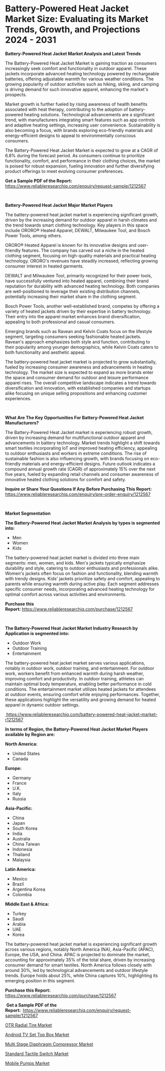 <p><h1>Battery-Powered Heat Jacket Market Size: Evaluating its Market Trends, Growth, and Projections 2024 - 2031</h1></p><p><strong>Battery-Powered Heat Jacket Market Analysis and Latest Trends</strong></p>
<p><p>The Battery-Powered Heat Jacket Market is gaining traction as consumers increasingly seek comfort and functionality in outdoor apparel. These jackets incorporate advanced heating technology powered by rechargeable batteries, offering adjustable warmth for various weather conditions. The growing popularity of outdoor activities such as hiking, skiing, and camping is driving demand for such innovative apparel, enhancing the market's prospects.</p><p>Market growth is further fueled by rising awareness of health benefits associated with heat therapy, contributing to the adoption of battery-powered heating solutions. Technological advancements are a significant trend, with manufacturers integrating smart features such as app controls and adaptive heating settings, increasing user convenience. Sustainability is also becoming a focus, with brands exploring eco-friendly materials and energy-efficient designs to appeal to environmentally conscious consumers.</p><p>The Battery-Powered Heat Jacket Market is expected to grow at a CAGR of 6.8% during the forecast period. As consumers continue to prioritize functionality, comfort, and performance in their clothing choices, the market is poised for robust expansion, fueling innovation and further diversifying product offerings to meet evolving consumer preferences.</p></p>
<p><strong>Get a Sample PDF of the Report:&nbsp;</strong> <a href="https://www.reliableresearchiq.com/enquiry/request-sample/1212567?utm_campaign=104&utm_medium=2&utm_source=Github&utm_content=ia&utm_term=06102024&utm_id=battery-powered-heat-jacket">https://www.reliableresearchiq.com/enquiry/request-sample/1212567</a></p>
<p>&nbsp;</p>
<p><strong>Battery-Powered Heat Jacket Major Market Players</strong></p>
<p><p>The battery-powered heat jacket market is experiencing significant growth, driven by the increasing demand for outdoor apparel in harsh climates and the trend towards smart clothing technology. Key players in this space include ORORO® Heated Apparel, DEWALT, Milwaukee Tool, and Bosch Power Tools, among others.</p><p>ORORO® Heated Apparel is known for its innovative designs and user-friendly features. The company has carved out a niche in the heated clothing segment, focusing on high-quality materials and practical heating technology. ORORO's revenues have steadily increased, reflecting growing consumer interest in heated garments.</p><p>DEWALT and Milwaukee Tool, primarily recognized for their power tools, have successfully ventured into heated apparel, combining their brand reputation for durability with advanced heating technology. Both companies are well-positioned to leverage their existing distribution channels, potentially increasing their market share in the clothing segment.</p><p>Bosch Power Tools, another well-established brand, competes by offering a variety of heated jackets driven by their expertise in battery technology. Their entry into the apparel market enhances brand diversification, appealing to both professional and casual consumers.</p><p>Emerging brands such as Ravean and Kelvin Coats focus on the lifestyle segment, targeting consumers seeking fashionable heated jackets. Ravean's approach emphasizes both style and function, contributing to their popularity among younger demographics, while Kelvin Coats caters to both functionality and aesthetic appeal.</p><p>The battery-powered heat jacket market is projected to grow substantially, fueled by increasing consumer awareness and advancements in heating technology. The market size is expected to expand as more brands enter the space and consumer demand for outdoor and leisure performance apparel rises. The overall competitive landscape indicates a trend towards diversification and innovation, with established companies and startups alike focusing on unique selling propositions and enhancing customer experiences.</p></p>
<p>&nbsp;</p>
<p><strong>What Are The Key Opportunities For Battery-Powered Heat Jacket Manufacturers?</strong></p>
<p><p>The Battery-Powered Heat Jacket market is experiencing robust growth, driven by increasing demand for multifunctional outdoor apparel and advancements in battery technology. Market trends highlight a shift towards smart textiles incorporating IoT and improved heating efficiency, appealing to outdoor enthusiasts and workers in extreme conditions. The rise of sustainable fashion is also influencing growth, with brands focusing on eco-friendly materials and energy-efficient designs. Future outlook indicates a compound annual growth rate (CAGR) of approximately 15% over the next five years, fueled by expanding retail channels and consumer awareness of innovative heated clothing solutions for comfort and safety.</p></p>
<p><strong>Inquire or Share Your Questions If Any Before Purchasing This Report:</strong> <a href="https://www.reliableresearchiq.com/enquiry/pre-order-enquiry/1212567?utm_campaign=104&utm_medium=2&utm_source=Github&utm_content=ia&utm_term=06102024&utm_id=battery-powered-heat-jacket">https://www.reliableresearchiq.com/enquiry/pre-order-enquiry/1212567</a></p>
<p>&nbsp;</p>
<p><strong>Market Segmentation</strong></p>
<p><strong>The Battery-Powered Heat Jacket Market Analysis by types is segmented into:</strong></p>
<p><ul><li>Men</li><li>Women</li><li>Kids</li></ul></p>
<p><p>The battery-powered heat jacket market is divided into three main segments: men, women, and kids. Men's jackets typically emphasize durability and style, catering to outdoor enthusiasts and professionals alike. Women's jackets often focus on fashion and functionality, blending warmth with trendy designs. Kids' jackets prioritize safety and comfort, appealing to parents while ensuring warmth during active play. Each segment addresses specific consumer needs, incorporating advanced heating technology for optimal comfort across various activities and environments.</p></p>
<p><strong>Purchase this Report:&nbsp;</strong><a href="https://www.reliableresearchiq.com/purchase/1212567?utm_campaign=104&utm_medium=2&utm_source=Github&utm_content=ia&utm_term=06102024&utm_id=battery-powered-heat-jacket">https://www.reliableresearchiq.com/purchase/1212567</a></p>
<p>&nbsp;</p>
<p><strong>The Battery-Powered Heat Jacket Market Industry Research by Application is segmented into:</strong></p>
<p><ul><li>Outdoor Work</li><li>Outdoor Training</li><li>Entertainment</li></ul></p>
<p><p>The battery-powered heat jacket market serves various applications, notably in outdoor work, outdoor training, and entertainment. For outdoor work, workers benefit from enhanced warmth during harsh weather, improving comfort and productivity. In outdoor training, athletes can maintain optimal body temperature, enabling better performance in cold conditions. The entertainment market utilizes heated jackets for attendees at outdoor events, ensuring comfort while enjoying performances. Together, these applications highlight the versatility and growing demand for heated apparel in dynamic outdoor settings.</p></p>
<p><a href="https://www.reliableresearchiq.com/battery-powered-heat-jacket-market-r1212567?utm_campaign=104&utm_medium=2&utm_source=Github&utm_content=ia&utm_term=06102024&utm_id=battery-powered-heat-jacket">&nbsp;https://www.reliableresearchiq.com/battery-powered-heat-jacket-market-r1212567</a></p>
<p><strong>In terms of Region, the Battery-Powered Heat Jacket Market Players available by Region are:</strong></p>
<p>
    <p> <strong> North America: </strong>
        <ul>
            <li>United States</li>
            <li>Canada</li>
        </ul>
        </p> 
    <p> <strong> Europe: </strong>
        <ul>
            <li>Germany</li>
            <li>France</li>
            <li>U.K.</li>
            <li>Italy</li>
            <li>Russia</li>
        </ul>
        </p> 
    <p> <strong> Asia-Pacific: </strong>
        <ul>
            <li>China</li>
            <li>Japan</li>
            <li>South Korea</li>
            <li>India</li>
            <li>Australia</li>
            <li>China Taiwan</li>
            <li>Indonesia</li>
            <li>Thailand</li>
            <li>Malaysia</li>
        </ul>
        </p> 
    <p> <strong> Latin America: </strong>
        <ul>
            <li>Mexico</li>
            <li>Brazil</li>
            <li>Argentina Korea</li>
            <li>Colombia</li>
        </ul>
        </p> 
    <p> <strong> Middle East & Africa: </strong>
        <ul>
            <li>Turkey</li>
            <li>Saudi</li>
            <li>Arabia</li>
            <li>UAE</li>
            <li>Korea</li>
        </ul>
    </p>
    </p>
<p><p>The battery-powered heat jacket market is experiencing significant growth across various regions, notably North America (NA), Asia-Pacific (APAC), Europe, the USA, and China. APAC is projected to dominate the market, accounting for approximately 35% of the total share, driven by increasing consumer demand for smart textiles. North America follows closely with around 30%, led by technological advancements and outdoor lifestyle trends. Europe holds about 25%, while China captures 10%, highlighting its emerging position in this segment.</p></p>
<p><strong>Purchase this Report: </strong><a href="https://www.reliableresearchiq.com/purchase/1212567?utm_campaign=104&utm_medium=2&utm_source=Github&utm_content=ia&utm_term=06102024&utm_id=battery-powered-heat-jacket">https://www.reliableresearchiq.com/purchase/1212567</a></p>
<p>&nbsp;<strong>Get a Sample PDF of the Report:&nbsp;&nbsp;</strong><a href="https://www.reliableresearchiq.com/enquiry/request-sample/1212567?utm_campaign=104&utm_medium=2&utm_source=Github&utm_content=ia&utm_term=06102024&utm_id=battery-powered-heat-jacket">https://www.reliableresearchiq.com/enquiry/request-sample/1212567</a></p>
<p><strong></strong></p>
<p><p><a href="https://github.com/ardellegief/Market-Research-Report-List-1/blob/main/otr-radial-tire-market.md?utm_campaign=104&utm_medium=2&utm_source=Github&utm_content=ia&utm_term=06102024&utm_id=battery-powered-heat-jacket">OTR Radial Tire Market</a></p><p><a href="https://www.linkedin.com/pulse/android-tv-set-top-box-market-share-size-trends-industry-epwie?utm_campaign=104&utm_medium=2&utm_source=Github&utm_content=ia&utm_term=06102024&utm_id=battery-powered-heat-jacket">Android TV Set Top Box Market</a></p><p><a href="https://github.com/darientvns/Market-Research-Report-List-1/blob/main/multi-stage-diaphragm-compressor-market.md?utm_campaign=104&utm_medium=2&utm_source=Github&utm_content=ia&utm_term=06102024&utm_id=battery-powered-heat-jacket">Multi Stage Diaphragm Compressor Market</a></p><p><a href="https://issuu.com/reportprime-2/docs/standard-tactile-switch-market-size_875c0fabe725bd?utm_campaign=104&utm_medium=2&utm_source=Github&utm_content=ia&utm_term=06102024&utm_id=battery-powered-heat-jacket">Standard Tactile Switch Market</a></p><p><a href="https://www.linkedin.com/pulse/market-forecast-global-mobile-pumps-trends-impact-analysis-ttkge?utm_campaign=104&utm_medium=2&utm_source=Github&utm_content=ia&utm_term=06102024&utm_id=battery-powered-heat-jacket">Mobile Pumps Market</a></p></p>